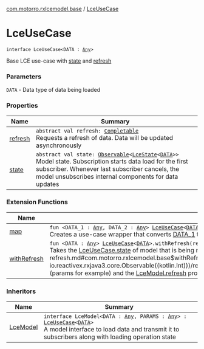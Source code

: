 [com.motorro.rxlcemodel.base](../index.md) / [LceUseCase](./index.md)

# LceUseCase

`interface LceUseCase<DATA : `[`Any`](https://kotlinlang.org/api/latest/jvm/stdlib/kotlin/-any/index.html)`>`

Base LCE use-case with [state](state.md) and [refresh](refresh.md)

### Parameters

`DATA` - Data type of data being loaded

### Properties

| Name | Summary |
|---|---|
| [refresh](refresh.md) | `abstract val refresh: `[`Completable`](http://reactivex.io/RxJava/3.x/javadoc/io/reactivex/rxjava3/core/Completable.html)<br>Requests a refresh of data. Data will be updated asynchronously |
| [state](state.md) | `abstract val state: `[`Observable`](http://reactivex.io/RxJava/3.x/javadoc/io/reactivex/rxjava3/core/Observable.html)`<`[`LceState`](../-lce-state/index.md)`<`[`DATA`](index.md#DATA)`>>`<br>Model state. Subscription starts data load for the first subscriber. Whenever last subscriber cancels, the model unsubscribes internal components for data updates |

### Extension Functions

| Name | Summary |
|---|---|
| [map](../map.md) | `fun <DATA_1 : `[`Any`](https://kotlinlang.org/api/latest/jvm/stdlib/kotlin/-any/index.html)`, DATA_2 : `[`Any`](https://kotlinlang.org/api/latest/jvm/stdlib/kotlin/-any/index.html)`> `[`LceUseCase`](./index.md)`<`[`DATA_1`](../map.md#DATA_1)`>.map(mapper: (data: `[`DATA_1`](../map.md#DATA_1)`) -> `[`DATA_2`](../map.md#DATA_2)`): `[`LceUseCase`](./index.md)`<`[`DATA_2`](../map.md#DATA_2)`>`<br>Creates a use-case wrapper that converts [DATA_1](../map.md#DATA_1) to [DATA_2](../map.md#DATA_2) |
| [withRefresh](../with-refresh.md) | `fun <DATA : `[`Any`](https://kotlinlang.org/api/latest/jvm/stdlib/kotlin/-any/index.html)`> `[`LceUseCase`](./index.md)`<`[`DATA`](../with-refresh.md#DATA)`>.withRefresh(refreshStream: `[`Observable`](http://reactivex.io/RxJava/3.x/javadoc/io/reactivex/rxjava3/core/Observable.html)`<`[`Int`](https://kotlinlang.org/api/latest/jvm/stdlib/kotlin/-int/index.html)`>): `[`Observable`](http://reactivex.io/RxJava/3.x/javadoc/io/reactivex/rxjava3/core/Observable.html)`<`[`LceState`](../-lce-state/index.md)`<`[`DATA`](../with-refresh.md#DATA)`>>`<br>Takes the [LceUseCase.state](state.md) of model that is being refreshed each time [refreshStream](../with-refresh.md#com.motorro.rxlcemodel.base$withRefresh(com.motorro.rxlcemodel.base.LceUseCase((com.motorro.rxlcemodel.base.withRefresh.DATA)), io.reactivex.rxjava3.core.Observable((kotlin.Int)))/refreshStream) emits a value Useful when you create a model as a result of mapping of some input (params for example) and the [LceModel.refresh](refresh.md) property becomes invisible for the outside world |

### Inheritors

| Name | Summary |
|---|---|
| [LceModel](../-lce-model/index.md) | `interface LceModel<DATA : `[`Any`](https://kotlinlang.org/api/latest/jvm/stdlib/kotlin/-any/index.html)`, PARAMS : `[`Any`](https://kotlinlang.org/api/latest/jvm/stdlib/kotlin/-any/index.html)`> : `[`LceUseCase`](./index.md)`<`[`DATA`](../-lce-model/index.md#DATA)`>`<br>A model interface to load data and transmit it to subscribers along with loading operation state |
